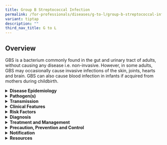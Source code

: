 ```yaml
---
title: Group B Streptococcal Infection
permalink: /for-professionals/diseases/g-to-l/group-b-streptococcal-infection/
variant: tiptap
description: ""
third_nav_title: G to L
---
```

<h2>Overview</h2>
<p>GBS is a bacterium commonly found in the gut and urinary tract of adults,
without causing any disease i.e. non-invasive. However, in some adults,
GBS may occasionally cause invasive infections of the skin, joints, hearts
and brain. GBS can also cause blood infection in infants if acquired from
mothers during childbirth.</p>
<div data-type="detailGroup" class="isomer-accordion isomer-accordion-white">
<details class="isomer-details">
<summary><strong>Disease Epidemiology</strong>
</summary>
<div data-type="detailsContent" class="isomer-details-content">
<p>GBS is distributed worldwide. Approximately 10-40% of the general population
can be asymptomatically colonised with GBS. Sites of colonisation are skin
and mucosal surfaces (including the oropharynx and lower gastrointestinal
tract), or genital tract. Colonisation rates vary by site, geographical
location and population demographics.</p>
<p>In Singapore, an outbreak of invasive GBS infections (Type III disease,
sequence type 283 strain) in mid-2015 was associated with consumption of
a particular Chinese-style freshwater raw-fish dish. Compared to non-ST283
GBS, patients with ST283 infection were younger and had fewer comorbidities
but were more likely to develop meningoencephalitis, septic arthritis,
and spinal infection. Culture of 43 fish samples yielded 13 ST283-positive
samples.</p>
</div>
</details>
<details class="isomer-details">
<summary><strong>Pathogen(s)</strong>
</summary>
<div data-type="detailsContent" class="isomer-details-content">
<p>Group B streptococcus (GBS) or <em>Streptococcus agalactiae</em>
</p>
</div>
</details>
<details class="isomer-details">
<summary><strong>Transmission</strong>
</summary>
<div data-type="detailsContent" class="isomer-details-content">
<p>Asymptomatic carriage in gastrointestinal and genital tracts is common.
Pregnant women with vaginal colonisation of GBS (especially those who test
positive in later pregnancy, at 35-37 weeks gestation) risk transmission
to the foetus in utero or to the neonate during labour at time of delivery.
The rates of vertical transmission can be as high as 50% if intrapartum
antibiotic prophylaxis is not given before delivery.</p>
<p>Nosocomial transmission can occur but this is uncommon.</p>
<p>Incubation period: There is no defined incubation period for GBS acquisition
to infection in adults, however onset of disease is usually acute, within
days. For cases of mother-to-child transmission in neonatal infection,
incubation period is from 1-6 days (early onset disease), and between 7-90
days (late onset disease).</p>
<p>Infectious period: There is no clearly known infectious period for adults
with active GBS infections, however this is an important issue in mother-to-child
transmission.</p>
</div>
</details>
<details class="isomer-details">
<summary><strong>Clinical Features</strong>
</summary>
<div data-type="detailsContent" class="isomer-details-content">
<p>GBS can cause invasive disease (i.e. isolation of GBS from a normally
sterile site). In adults, primary bacteraemia accounts for up to 20-50%
of cases of first episode of infection – initial presentation may be varied,
and symptoms may be non-focal, including fever, chills, general malaise,
drowsiness or altered mental status. The most common focal site of infection
is the skin and soft tissues. Patients can present with cellulitis, abscesses,
and less commonly necrotising fasciitis. Other sites of GBS infection include
urinary tract infection, septic arthritis, osteomyelitis, endocarditis
and meningitis.</p>
<p>Common manifestations of neonatal infection are sepsis without a focal
source, pneumonia, and meningitis.</p>
</div>
</details>
<details class="isomer-details">
<summary><strong>Risk Factors</strong>
</summary>
<div data-type="detailsContent" class="isomer-details-content">
<p>Risk factors for invasive GBS infection include:</p>
<ul data-tight="true" class="tight">
<li>
<p>Infants born to mothers colonises with GBS,</p>
</li>
<li>
<p>People aged 65 years and older</p>
</li>
<li>
<p>People with underlying medical conditions (e.g. diabetes mellitus, chronic
liver, renal or pulmonary disease, malignancy, chronic alcoholism, immunosuppression,
cardiovascular disease, cerebrovascular disease).</p>
</li>
<li>
<p>People who consume ready-to-eat raw freshwater fish</p>
</li>
</ul>
</div>
</details>
<details class="isomer-details">
<summary><strong>Diagnosis</strong>
</summary>
<div data-type="detailsContent" class="isomer-details-content">
<p>GBS infection can be diagnosed when a culture detects GBS in a person’s
blood, urine or cerebrospinal fluid.</p>
</div>
</details>
<details class="isomer-details">
<summary><strong>Treatment and Management</strong>
</summary>
<div data-type="detailsContent" class="isomer-details-content">
<p>Most isolates of GBS remain susceptible to penicillin and cephalosporin.
Penicillin is the usual drug of choice for treatment. However initial empirical
antibiotic choice should also be guided by local or hospital antibiotic
guidelines and susceptibility data. Duration of antibiotic treatment varies
depending on site and severity of infection.</p>
<p>It is also of utmost important to obtain adequate source control when
needed (e.g. surgical debridement or washout, or drainage of collections
or abscesses).</p>
</div>
</details>
<details class="isomer-details">
<summary><strong>Precaution, Prevention and Control</strong>
</summary>
<div data-type="detailsContent" class="isomer-details-content">
<p>Intrapartum GBS prophylaxis (usually penicillin) should be administered
to women colonised with GBS to reduce transmission and likelihood of neonatal
infection.</p>
<p>There are otherwise no known effective measures to prevent infection in
adults, unless in case of specific established epidemiological link during
an outbreak investigation.</p>
</div>
</details>
<details class="isomer-details">
<summary><strong>Notification</strong>
</summary>
<div data-type="detailsContent" class="isomer-details-content">
<p>Although Group B streptococcal infection is not a notifiable disease,
all hospitals are required to report weekly number of patients with invasive
infection to MOH.</p>
</div>
</details>
<details class="isomer-details">
<summary><strong>Resources</strong>
</summary>
<div data-type="detailsContent" class="isomer-details-content">
<p></p>
</div>
</details>
</div>
<p></p>